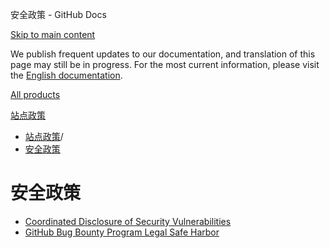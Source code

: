 安全政策 - GitHub Docs

[Skip to main content](#main-content)

We publish frequent updates to our documentation, and translation of this page may still be in progress. For the most current information, please visit the [English documentation](/en).

[All products](/zh)

[站点政策](/zh/site-policy)

* [站点政策](/zh/site-policy)/
* [安全政策](/zh/site-policy/security-policies)

安全政策
==========

* [Coordinated Disclosure of Security Vulnerabilities](/zh/site-policy/security-policies/coordinated-disclosure-of-security-vulnerabilities)
* [GitHub Bug Bounty Program Legal Safe Harbor](/zh/site-policy/security-policies/github-bug-bounty-program-legal-safe-harbor)

